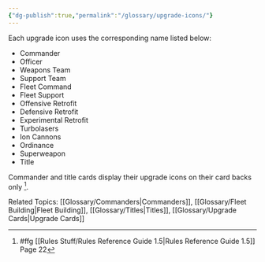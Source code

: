 ```yaml
---
{"dg-publish":true,"permalink":"/glossary/upgrade-icons/"}
---
```


Each upgrade icon uses the corresponding name listed below:
- Commander
- Officer
- Weapons Team
- Support Team
- Fleet Command
- Fleet Support
- Offensive Retrofit
- Defensive Retrofit
- Experimental Retrofit
- Turbolasers
- Ion Cannons
- Ordinance
- Superweapon
- Title

Commander and title cards display their upgrade icons on their card backs only [^1].

Related Topics: [[Glossary/Commanders\|Commanders]], [[Glossary/Fleet Building\|Fleet Building]], [[Glossary/Titles\|Titles]], [[Glossary/Upgrade Cards\|Upgrade Cards]]

[^1]: #ffg [[Rules Stuff/Rules Reference Guide 1.5\|Rules Reference Guide 1.5]] Page 22